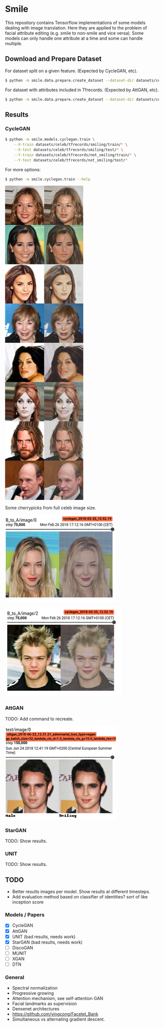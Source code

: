 # Smile
This repository contains Tensorflow implementations of some models dealing with image translation. Here they are 
applied to the problem of facial attribute editing (e.g. smile to non-smile and vice versa). Some models can only
handle one attribute at a time and some can handle multiple.

## Download and Prepare Dataset
For dataset split on a given feature. (Expected by CycleGAN, etc).
```bash
$ python -m smile.data.prepare.create_dataset --dataset-dir datasets/celeb --split-attribute Smiling
```

For dataset with attributes included in Tfrecords. (Expected by AttGAN, etc).
```bash
$ python -m smile.data.prepare.create_dataset --dataset-dir datasets/celeb --include-attributes
```

## Results

### CycleGAN
```bash
$ python -m smile.models.cyclegan.train \
    --X-train datasets/celeb/tfrecords/smiling/train/* \
    --X-test datasets/celeb/tfrecords/smiling/test/* \
    --Y-train datasets/celeb/tfrecords/not_smiling/train/* \
    --Y-test datasets/celeb/tfrecords/not_smiling/test/*
```

For more options:
```bash
$ python -m smile.cyclegan.train --help
```

![cyclegan 128x128](pics/cyclegan128x128.png)

Some cherrypicks from full celeb image size.

![alt text](pics/cherrypick1.png)

![alt text](pics/cherrypick2.png)

### AttGAN
TODO: Add command to recreate.

![alt text](pics/attgan.png)

### StarGAN
TODO: Show results.

### UNIT
TODO: Show results.

## TODO
* Better results images per model. Show results at different timesteps.
* Add evaluation method based on classifier of identities? sort of like inception score

### Models / Papers
- [x] CycleGAN
- [x] AttGAN
- [x] UNIT (bad results, needs work)
- [x] StarGAN (bad results, needs work)
- [ ] DiscoGAN
- [ ] MUNIT
- [ ] XGAN
- [ ] DTN

### General
* Spectral normalization
* Progressive growing
* Attention mechanism, see self-attention GAN
* Facial landmarks as supervision
* Densenet architectures
* https://github.com/yingcong/Facelet_Bank
* Simultaneous vs alternating gradient descent.
